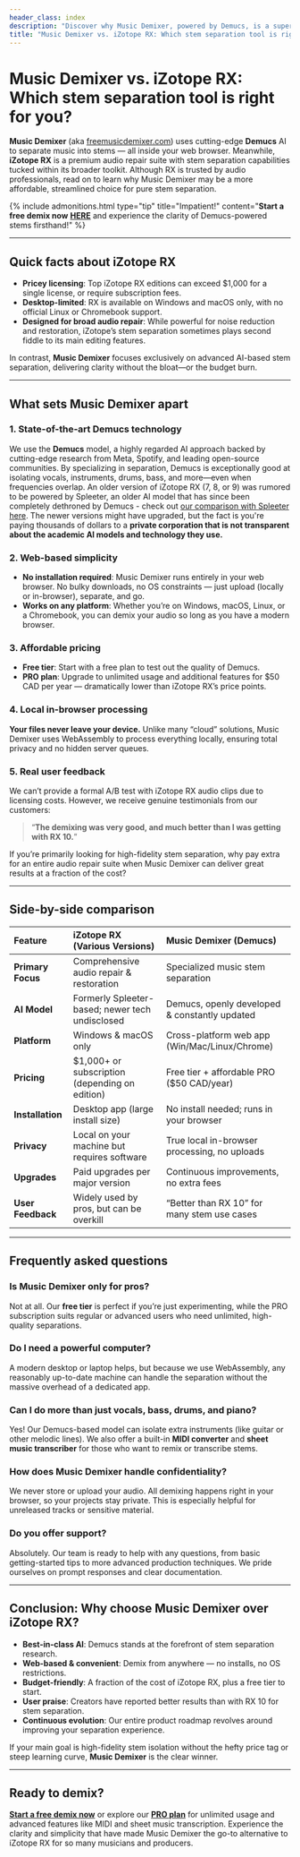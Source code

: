 ```yaml
---
header_class: index
description: "Discover why Music Demixer, powered by Demucs, is a superior alternative to iZotope RX for music stem separation."
title: "Music Demixer vs. iZotope RX: Which stem separation tool is right for you?"
---
```


# Music Demixer vs. iZotope RX: Which stem separation tool is right for you?

**Music Demixer** (aka [freemusicdemixer.com](https://freemusicdemixer.com)) uses cutting-edge **Demucs** AI to separate music into stems — all inside your web browser. Meanwhile, **iZotope RX** is a premium audio repair suite with stem separation capabilities tucked within its broader toolkit. Although RX is trusted by audio professionals, read on to learn why Music Demixer may be a more affordable, streamlined choice for pure stem separation.

{% include admonitions.html
    type="tip"
    title="Impatient!"
    content="**Start a free demix now** [**HERE**](/) and experience the clarity of Demucs-powered stems firsthand!"
%}

---

## Quick facts about iZotope RX
- **Pricey licensing**: Top iZotope RX editions can exceed \$1,000 for a single license, or require subscription fees.
- **Desktop-limited**: RX is available on Windows and macOS only, with no official Linux or Chromebook support.
- **Designed for broad audio repair**: While powerful for noise reduction and restoration, iZotope’s stem separation sometimes plays second fiddle to its main editing features.

In contrast, **Music Demixer** focuses exclusively on advanced AI-based stem separation, delivering clarity without the bloat—or the budget burn.

---

## What sets Music Demixer apart

### 1. State-of-the-art Demucs technology
We use the **Demucs** model, a highly regarded AI approach backed by cutting-edge research from Meta, Spotify, and leading open-source communities. By specializing in separation, Demucs is exceptionally good at isolating vocals, instruments, drums, bass, and more—even when frequencies overlap. An older version of iZotope RX (7, 8, or 9) was rumored to be powered by Spleeter, an older AI model that has since been completely dethroned by Demucs - check out [our comparison with Spleeter here](/vs-spleeter). The newer versions might have upgraded, but the fact is you're paying thousands of dollars to a **private corporation that is not transparent about the academic AI models and technology they use.**

### 2. Web-based simplicity
- **No installation required**: Music Demixer runs entirely in your web browser. No bulky downloads, no OS constraints — just upload (locally or in-browser), separate, and go.
- **Works on any platform**: Whether you’re on Windows, macOS, Linux, or a Chromebook, you can demix your audio so long as you have a modern browser.

### 3. Affordable pricing
- **Free tier**: Start with a free plan to test out the quality of Demucs.
- **PRO plan**: Upgrade to unlimited usage and additional features for \$50 CAD per year — dramatically lower than iZotope RX’s price points.

### 4. Local in-browser processing
**Your files never leave your device.** Unlike many “cloud” solutions, Music Demixer uses WebAssembly to process everything locally, ensuring total privacy and no hidden server queues.

### 5. Real user feedback
We can’t provide a formal A/B test with iZotope RX audio clips due to licensing costs. However, we receive genuine testimonials from our customers:

> “**The demixing was very good, and much better than I was getting with RX 10.**”

If you’re primarily looking for high-fidelity stem separation, why pay extra for an entire audio repair suite when Music Demixer can deliver great results at a fraction of the cost?

---

## Side-by-side comparison

| Feature               | iZotope RX (Various Versions)                   | Music Demixer (Demucs)                        |
| :-------------------- | :---------------------------------------------- | :-------------------------------------------- |
| **Primary Focus**     | Comprehensive audio repair & restoration        | Specialized music stem separation            |
| **AI Model**          | Formerly Spleeter-based; newer tech undisclosed | Demucs, openly developed & constantly updated |
| **Platform**          | Windows & macOS only                            | Cross-platform web app (Win/Mac/Linux/Chrome)|
| **Pricing**           | \$1,000+ or subscription (depending on edition) | Free tier + affordable PRO (\$50 CAD/year)    |
| **Installation**      | Desktop app (large install size)                | No install needed; runs in your browser       |
| **Privacy**           | Local on your machine but requires software     | True local in-browser processing, no uploads  |
| **Upgrades**          | Paid upgrades per major version                 | Continuous improvements, no extra fees        |
| **User Feedback**     | Widely used by pros, but can be overkill        | “Better than RX 10” for many stem use cases   |

---

## Frequently asked questions

### Is Music Demixer only for pros?
Not at all. Our **free tier** is perfect if you’re just experimenting, while the PRO subscription suits regular or advanced users who need unlimited, high-quality separations.

### Do I need a powerful computer?
A modern desktop or laptop helps, but because we use WebAssembly, any reasonably up-to-date machine can handle the separation without the massive overhead of a dedicated app.

### Can I do more than just vocals, bass, drums, and piano?
Yes! Our Demucs-based model can isolate extra instruments (like guitar or other melodic lines). We also offer a built-in **MIDI converter** and **sheet music transcriber** for those who want to remix or transcribe stems.

### How does Music Demixer handle confidentiality?
We never store or upload your audio. All demixing happens right in your browser, so your projects stay private. This is especially helpful for unreleased tracks or sensitive material.

### Do you offer support?
Absolutely. Our team is ready to help with any questions, from basic getting-started tips to more advanced production techniques. We pride ourselves on prompt responses and clear documentation.

---

## Conclusion: Why choose Music Demixer over iZotope RX?

- **Best-in-class AI**: Demucs stands at the forefront of stem separation research.
- **Web-based & convenient**: Demix from anywhere — no installs, no OS restrictions.
- **Budget-friendly**: A fraction of the cost of iZotope RX, plus a free tier to start.
- **User praise**: Creators have reported better results than with RX 10 for stem separation.
- **Continuous evolution**: Our entire product roadmap revolves around improving your separation experience.

If your main goal is high-fidelity stem isolation without the hefty price tag or steep learning curve, **Music Demixer** is the clear winner.

---

## Ready to demix?

[**Start a free demix now**](/#demixer-app) or explore our [**PRO plan**](/pricing) for unlimited usage and advanced features like MIDI and sheet music transcription. Experience the clarity and simplicity that have made Music Demixer the go-to alternative to iZotope RX for so many musicians and producers.
